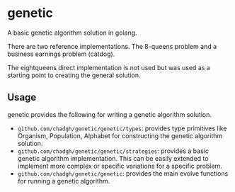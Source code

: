 # genetic

A basic genetic algorithm solution in golang.

There are two reference implementations. The 8-queens problem and a business earnings problem (catdog).

The eightqueens direct implementation is not used but was used as a starting point to creating the general solution.


## Usage

genetic provides the following for writing a genetic algorithm solution.

* `github.com/chadgh/genetic/genetic/types`: provides type primitives like Organism, Population, Alphabet for
constructing the genetic algorithm solution.
* `github.com/chadgh/genetic/genetic/strategies`: provides a basic genetic algorithm implementation. This can 
be easily extended to implement more complex or specific variations for a specific problem.
* `github.com/chadgh/genetic/genetic`: provides the main evolve functions for running a genetic algorithm.

